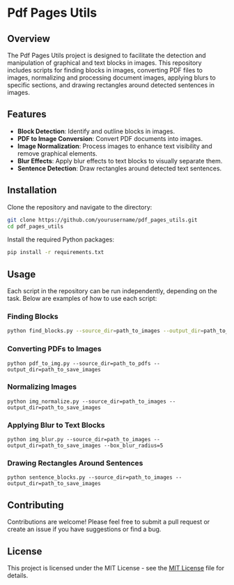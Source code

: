 # Pdf Pages Utils

## Overview
The Pdf Pages Utils project is designed to facilitate the detection and manipulation of graphical and text blocks in images. This repository includes scripts for finding blocks in images, converting PDF files to images, normalizing and processing document images, applying blurs to specific sections, and drawing rectangles around detected sentences in images.

## Features
- **Block Detection**: Identify and outline blocks in images.
- **PDF to Image Conversion**: Convert PDF documents into images.
- **Image Normalization**: Process images to enhance text visibility and remove graphical elements.
- **Blur Effects**: Apply blur effects to text blocks to visually separate them.
- **Sentence Detection**: Draw rectangles around detected text sentences.

## Installation
Clone the repository and navigate to the directory:
```bash
git clone https://github.com/yourusername/pdf_pages_utils.git
cd pdf_pages_utils
```

Install the required Python packages:
```bash
pip install -r requirements.txt
```

## Usage

Each script in the repository can be run independently, depending on the task. Below are examples of how to use each script:

### Finding Blocks
```bash
python find_blocks.py --source_dir=path_to_images --output_dir=path_to_save_images
```
### Converting PDFs to Images
```
python pdf_to_img.py --source_dir=path_to_pdfs --output_dir=path_to_save_images
```

### Normalizing Images
```
python img_normalize.py --source_dir=path_to_images --output_dir=path_to_save_images
```

### Applying Blur to Text Blocks
```
python img_blur.py --source_dir=path_to_images --output_dir=path_to_save_images --box_blur_radius=5
```

### Drawing Rectangles Around Sentences
```
python sentence_blocks.py --source_dir=path_to_images --output_dir=path_to_save_images
```

## Contributing
Contributions are welcome! Please feel free to submit a pull request or create an issue if you have suggestions or find a bug.

## License
This project is licensed under the MIT License - see the [MIT License](LICENSE) file for details.
